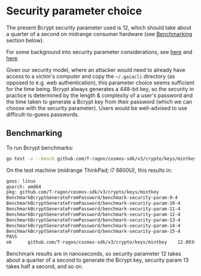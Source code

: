 # Security parameter choice

The present Bcrypt security parameter used is 12, which should take about a quarter of a second on midrange consumer hardware (see [Benchmarking](#benchmarking) section below).

For some background into security parameter considerations, see [here](https://auth0.com/blog/hashing-in-action-understanding-bcrypt/) and [here](https://security.stackexchange.com/questions/3959/recommended-of-iterations-when-using-pkbdf2-sha256/3993#3993).

Given our security model, where an attacker would need to already have access to a victim's computer and copy the `~/.gaiacli` directory (as opposed to e.g. web authentication), this parameter choice seems sufficient for the time being. Bcrypt always generates a 448-bit key, so the security in practice is determined by the length & complexity of a user's password and the time taken to generate a Bcrypt key from their password (which we can choose with the security parameter). Users would be well-advised to use difficult-to-guess passwords.

## Benchmarking

To run Bcrypt benchmarks:

```bash
go test -v --bench github.com/T-ragon/cosmos-sdk/v3/crypto/keys/mintkey
```

On the test machine (midrange ThinkPad; i7 6600U), this results in:

```bash
goos: linux
goarch: amd64
pkg: github.com/T-ragon/cosmos-sdk/v3/crypto/keys/mintkey
BenchmarkBcryptGenerateFromPassword/benchmark-security-param-9-4         	      50	  34609268 ns/op
BenchmarkBcryptGenerateFromPassword/benchmark-security-param-10-4        	      20	  67874471 ns/op
BenchmarkBcryptGenerateFromPassword/benchmark-security-param-11-4        	      10	 135515404 ns/op
BenchmarkBcryptGenerateFromPassword/benchmark-security-param-12-4        	       5	 274824600 ns/op
BenchmarkBcryptGenerateFromPassword/benchmark-security-param-13-4        	       2	 547012903 ns/op
BenchmarkBcryptGenerateFromPassword/benchmark-security-param-14-4        	       1	1083685904 ns/op
BenchmarkBcryptGenerateFromPassword/benchmark-security-param-15-4        	       1	2183674041 ns/op
PASS
ok  	github.com/T-ragon/cosmos-sdk/v3/crypto/keys/mintkey	12.093s
```

Benchmark results are in nanoseconds, so security parameter 12 takes about a quarter of a second to generate the Bcrypt key, security param 13 takes half a second, and so on.
